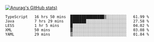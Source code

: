 [![Anurag's GitHub stats](https://github-readme-stats.vercel.app/api?username=Old-Camel&show_icons=true&theme=dark))](https://github.com/anuraghazra/github-readme-stats)
<!--START_SECTION:waka-->
```text
TypeScript   16 hrs 50 mins  ███████████████▒░░░░░░░░░   61.99 % 
Java         7 hrs 29 mins   ███████░░░░░░░░░░░░░░░░░░   27.58 % 
LESS         1 hr 5 mins     █░░░░░░░░░░░░░░░░░░░░░░░░   04.02 % 
XML          50 mins         ▓░░░░░░░░░░░░░░░░░░░░░░░░   03.08 % 
YAML         29 mins         ▒░░░░░░░░░░░░░░░░░░░░░░░░   01.84 % 
```
<!--END_SECTION:waka-->

